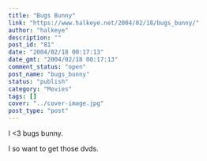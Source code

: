 ```yaml
---
title: "Bugs Bunny"
link: "https://www.halkeye.net/2004/02/18/bugs_bunny/"
author: "halkeye"
description: ""
post_id: "81"
date: "2004/02/18 00:17:13"
date_gmt: "2004/02/18 00:17:13"
comment_status: "open"
post_name: "bugs_bunny"
status: "publish"
category: "Movies"
tags: []
cover: "../cover-image.jpg"
post_type: "post"
---
```


I <3 bugs bunny.

I so want to get those dvds.